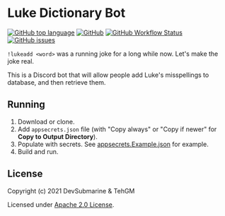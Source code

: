 # Luke Dictionary Bot
[![GitHub top language](https://img.shields.io/github/languages/top/DevSubmarine/LukeDictionary)](https://github.com/DevSubmarine/LukeDictionary) [![GitHub](https://img.shields.io/github/license/DevSubmarine/LukeDictionary)](LICENSE) [![GitHub Workflow Status](https://img.shields.io/github/workflow/status/DevSubmarine/LukeDictionary/.NET%20Build)](https://github.com/DevSubmarine/LukeDictionary/actions) [![GitHub issues](https://img.shields.io/github/issues/DevSubmarine/LukeDictionary)](https://github.com/DevSubmarine/LukeDictionary/issues)

`!lukeadd <word>` was a running joke for a long while now. Let's make the joke real.

This is a Discord bot that will allow people add Luke's misspellings to database, and then retrieve them.

## Running
1. Download or clone.
2. Add `appsecrets.json` file (with "Copy always" or "Copy if newer" for **Copy to Output Directory**).
3. Populate with secrets. See [appsecrets.Example.json](appsecrets.Example.json) for example.
4. Build and run.

## License
Copyright (c) 2021 DevSubmarine & TehGM

Licensed under [Apache 2.0 License](LICENSE).